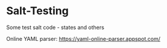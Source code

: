 # Salt-Testing
Some test salt code - states and others

Online YAML parser: https://yaml-online-parser.appspot.com/
